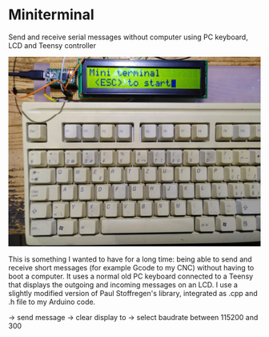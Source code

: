 # Miniterminal
Send and receive serial messages without computer using PC keyboard, LCD and Teensy controller

![Picture](/miniterminal.jpeg)

This is something I wanted to have for a long time: being able to send and receive short messages (for example Gcode to my CNC) without having to boot a computer.
It uses a normal old PC keyboard connected to a Teensy that displays the outgoing and incoming messages on an LCD.
I use a slightly modified version of Paul Stoffregen's library, integrated as .cpp and .h file to my Arduino code.


<Enter> -> send message
<ESC>   -> clear display
<F1> to <F10> -> select baudrate between 115200 and 300


